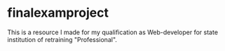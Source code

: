 # finalexamproject
This is a resource I made for my qualification as Web-developer for state institution of retraining "Professional". 
